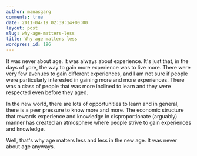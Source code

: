 ```yaml
---
author: manasgarg
comments: true
date: 2011-04-19 02:39:14+00:00
layout: post
slug: why-age-matters-less
title: Why age matters less
wordpress_id: 196
---
```


It was never about age. It was always about experience. It's just that, in the days of yore, the way to gain more experience was to live more. There were very few avenues to gain different experiences, and I am not sure if people were particularly interested in gaining more and more experiences. There was a class of people that was more inclined to learn and they were respected even before they aged.

In the new world, there are lots of opportunities to learn and in general, there is a peer pressure to know more and more. The economic structure that rewards experience and knowledge in disproportionate (arguably) manner has created an atmosphere where people strive to gain experiences and knowledge.

Well, that's why age matters less and less in the new age. It was never about age anyways.

